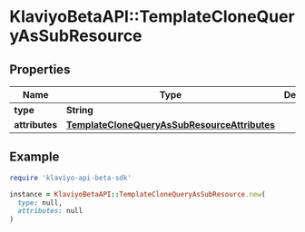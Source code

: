 # KlaviyoBetaAPI::TemplateCloneQueryAsSubResource

## Properties

| Name | Type | Description | Notes |
| ---- | ---- | ----------- | ----- |
| **type** | **String** |  |  |
| **attributes** | [**TemplateCloneQueryAsSubResourceAttributes**](TemplateCloneQueryAsSubResourceAttributes.md) |  |  |

## Example

```ruby
require 'klaviyo-api-beta-sdk'

instance = KlaviyoBetaAPI::TemplateCloneQueryAsSubResource.new(
  type: null,
  attributes: null
)
```

